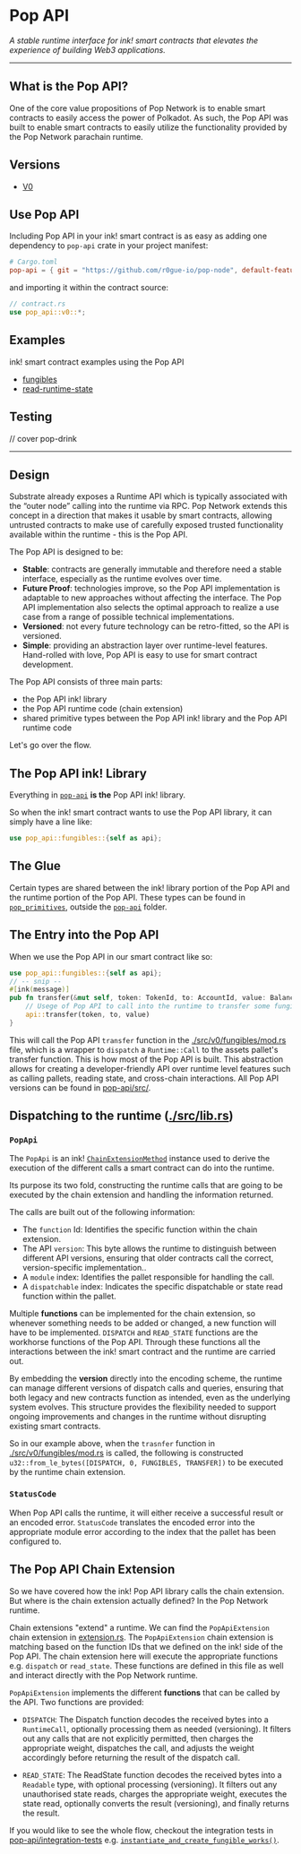 # Pop API

_A stable runtime interface for ink! smart contracts that elevates the experience of building Web3 applications._

---

## What is the Pop API?

One of the core value propositions of Pop Network is to enable smart contracts to easily access the power of Polkadot. As such, the Pop API was built to enable smart contracts to easily utilize the functionality provided by the Pop Network parachain runtime.

## Versions

- [V0](./src/v0/README.md)


## Use Pop API

Including Pop API in your ink! smart contract is as easy as adding one dependency to `pop-api` crate in your project manifest:

```toml
# Cargo.toml
pop-api = { git = "https://github.com/r0gue-io/pop-node", default-features = false }
```

and importing it within the contract source:

```rust
// contract.rs
use pop_api::v0::*;
```

## Examples
ink! smart contract examples using the Pop API

- [fungibles](./examples/fungibles/)
- [read-runtime-state](./examples/read-runtime-state/)

## Testing

// cover pop-drink


---

## Design 

Substrate already exposes a Runtime API which is typically associated with the “outer node” calling into the runtime via RPC. Pop Network extends this concept in a direction that makes it usable by smart contracts, allowing untrusted contracts to make use of carefully exposed trusted functionality available within the runtime - this is the Pop API.

The Pop API is designed to be:
- **Stable**: contracts are generally immutable and therefore need a stable interface, especially as the runtime evolves over time.
- **Future Proof**: technologies improve, so the Pop API implementation is adaptable to new approaches without affecting the interface. The Pop API implementation also selects the optimal approach to realize a use case from a range of possible technical implementations.
- **Versioned**: not every future technology can be retro-fitted, so the API is versioned.
- **Simple**: providing an abstraction layer over runtime-level features. Hand-rolled with love, Pop API is easy to use for smart contract development.

The Pop API consists of three main parts:
- the Pop API ink! library
- the Pop API runtime code (chain extension)
- shared primitive types between the Pop API ink! library and the Pop API runtime code

Let's go over the flow.

## The Pop API ink! Library
Everything in [`pop-api`](./src/) **is the** Pop API ink! library.

So when the ink! smart contract wants to use the Pop API library, it can simply have a line like:
```rust
use pop_api::fungibles::{self as api};
```

## The Glue

Certain types are shared between the ink! library portion of the Pop API and the runtime portion of the Pop API. These types can be found in [`pop_primitives`](../primitives/src/), outside the [`pop-api`](./src/) folder.

## The Entry into the Pop API

When we use the Pop API in our smart contract like so:
```rust
use pop_api::fungibles::{self as api};
// -- snip --
#[ink(message)]
pub fn transfer(&mut self, token: TokenId, to: AccountId, value: Balance) -> Result<()> {
    // Usege of Pop API to call into the runtime to transfer some fungible assets.
    api::transfer(token, to, value)
}
```

This will call the Pop API `transfer` function in the [./src/v0/fungibles/mod.rs](./src/v0/fungibles/mod.rs) file, which is a wrapper to `dispatch` a `Runtime::Call` to the assets pallet's transfer function. This is how most of the Pop API is built. This abstraction allows for creating a developer-friendly API over runtime level features such as calling pallets, reading state, and cross-chain interactions. All Pop API versions can be found in [pop-api/src/](./src/).


## Dispatching to the runtime ([./src/lib.rs](./src/lib.rs))

### `PopApi`
The `PopApi` is an ink! [`ChainExtensionMethod`](https://docs.rs/ink_env/5.0.0/ink_env/chain_extension/struct.ChainExtensionMethod.html) instance used to derive the execution of the different calls a smart contract can do into the runtime.

Its purpose its two fold, constructing the runtime calls that are going to be executed by the chain extension and handling the information returned.

The calls are built out of the following information:
- The `function` Id: Identifies the specific function within the chain extension.
- The API `version`: This byte allows the runtime to distinguish between different API versions, ensuring that older contracts call the correct, version-specific implementation..
- A `module` index: Identifies the pallet responsible for handling the call.
- A `dispatchable` index: Indicates the specific dispatchable or state read function within the pallet.

Multiple **functions** can be implemented for the chain extension, so whenever something needs to be added or changed, a new function will have to be implemented.
`DISPATCH` and `READ_STATE` functions are the workhorse functions of the Pop API.
Through these functions all the interactions between the ink! smart contract and the runtime are carried out.

By embedding the **version** directly into the encoding scheme, the runtime can manage different versions of dispatch calls and queries, ensuring that both legacy and new contracts function as intended, even as the underlying system evolves. This structure provides the flexibility needed to support ongoing improvements and changes in the runtime without disrupting existing smart contracts.

So in our example above, when the `trasnfer` function in [./src/v0/fungibles/mod.rs](./src/v0/fungibles/mod.rs) is called, the following is constructed `u32::from_le_bytes([DISPATCH, 0, FUNGIBLES, TRANSFER])` to be executed by the runtime chain extension.


### `StatusCode`
When Pop API calls the runtime, it will either receive a successful result or an encoded error. `StatusCode` translates the encoded error into the appropriate module error according to the index that the pallet has been configured to.

## The Pop API Chain Extension

So we have covered how the ink! Pop API library calls the chain extension. But where is the chain extension actually defined? In the Pop Network runtime.

Chain extensions "extend" a runtime. We can find the `PopApiExtension` chain extension in [extension.rs](../runtime/devnet/src/extensions.rs). The `PopApiExtension` chain extension is matching based on the function IDs that we defined on the ink! side of the Pop API. The chain extension here will execute the appropriate functions e.g. `dispatch` or `read_state`. These functions are defined in this file as well and interact directly with the Pop Network runtime.

`PopApiExtension` implements the different **functions** that can be called by the API. Two functions are provided:

- `DISPATCH`:
The Dispatch function decodes the received bytes into a `RuntimeCall`, optionally processing them as needed (versioning). It filters out any calls that are not explicitly permitted, then charges the appropriate weight, dispatches the call, and adjusts the weight accordingly before returning the result of the dispatch call.

- `READ_STATE`:
The ReadState function decodes the received bytes into a `Readable` type, with optional processing (versioning). It filters out any unauthorised state reads, charges the appropriate weight, executes the state read, optionally converts the result (versioning), and finally returns the result.

If you would like to see the whole flow, checkout the integration tests in [pop-api/integration-tests](./integration-tests/) e.g. [`instantiate_and_create_fungible_works()`](./integration-tests/src/fungibles/mod.rs).
